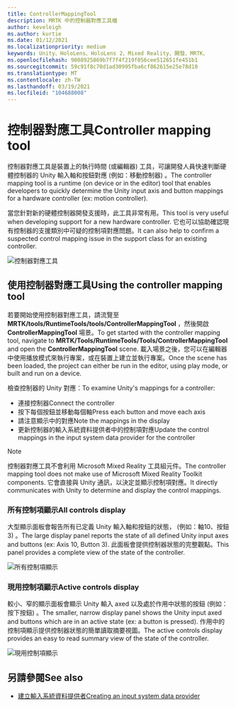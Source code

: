 ```yaml
---
title: ControllerMappingTool
description: MRTK 中的控制器對應工具檔
author: keveleigh
ms.author: kurtie
ms.date: 01/12/2021
ms.localizationpriority: medium
keywords: Unity、HoloLens、HoloLens 2、Mixed Reality、開發、MRTK、
ms.openlocfilehash: 9008925869b7f7f4f219f056cee512651fe451b1
ms.sourcegitcommit: 59c91f8c70d1ad30995fba6cf862615e25e78d10
ms.translationtype: MT
ms.contentlocale: zh-TW
ms.lasthandoff: 03/19/2021
ms.locfileid: "104688008"
---
```

# <a name="controller-mapping-tool"></a><span data-ttu-id="574da-104">控制器對應工具</span><span class="sxs-lookup"><span data-stu-id="574da-104">Controller mapping tool</span></span>

<span data-ttu-id="574da-105">控制器對應工具是裝置上的執行時間 (或編輯器) 工具，可讓開發人員快速判斷硬體控制器的 Unity 輸入軸和按鈕對應 (例如：移動控制器) 。</span><span class="sxs-lookup"><span data-stu-id="574da-105">The controller mapping tool is a runtime (on device or in the editor) tool that enables developers to quickly determine the Unity input axis and button mappings for a hardware controller (ex: motion controller).</span></span>

<span data-ttu-id="574da-106">當您針對新的硬體控制器開發支援時，此工具非常有用。</span><span class="sxs-lookup"><span data-stu-id="574da-106">This tool is very useful when developing support for a new hardware controller.</span></span> <span data-ttu-id="574da-107">它也可以協助確認現有控制器的支援類別中可疑的控制項對應問題。</span><span class="sxs-lookup"><span data-stu-id="574da-107">It can also help to confirm a suspected control mapping issue in the support class for an existing controller.</span></span>

![控制器對應工具](../Images/ControllerMappingTool/ControllerMappingTool.png)

## <a name="using-the-controller-mapping-tool"></a><span data-ttu-id="574da-109">使用控制器對應工具</span><span class="sxs-lookup"><span data-stu-id="574da-109">Using the controller mapping tool</span></span>

<span data-ttu-id="574da-110">若要開始使用控制器對應工具，請流覽至 **MRTK/tools/RuntimeTools/tools/ControllerMappingTool** ，然後開啟 **ControllerMappingTool** 場景。</span><span class="sxs-lookup"><span data-stu-id="574da-110">To get started with the controller mapping tool, navigate to **MRTK/Tools/RuntimeTools/Tools/ControllerMappingTool** and open the **ControllerMappingTool** scene.</span></span> <span data-ttu-id="574da-111">載入場景之後，您可以在編輯器中使用播放模式來執行專案，或在裝置上建立並執行專案。</span><span class="sxs-lookup"><span data-stu-id="574da-111">Once the scene has been loaded, the project can either be run in the editor, using play mode, or built and run on a device.</span></span>

<span data-ttu-id="574da-112">檢查控制器的 Unity 對應：</span><span class="sxs-lookup"><span data-stu-id="574da-112">To examine Unity's mappings for a controller:</span></span>

- <span data-ttu-id="574da-113">連接控制器</span><span class="sxs-lookup"><span data-stu-id="574da-113">Connect the controller</span></span>
- <span data-ttu-id="574da-114">按下每個按鈕並移動每個軸</span><span class="sxs-lookup"><span data-stu-id="574da-114">Press each button and move each axis</span></span>
- <span data-ttu-id="574da-115">請注意顯示中的對應</span><span class="sxs-lookup"><span data-stu-id="574da-115">Note the mappings in the display</span></span>
- <span data-ttu-id="574da-116">更新控制器的輸入系統資料提供者中的控制項對應</span><span class="sxs-lookup"><span data-stu-id="574da-116">Update the control mappings in the input system data provider for the controller</span></span>

> [!NOTE]
> <span data-ttu-id="574da-117">控制器對應工具不會利用 Microsoft Mixed Reality 工具組元件。</span><span class="sxs-lookup"><span data-stu-id="574da-117">The controller mapping tool does not make use of Microsoft Mixed Reality Toolkit components.</span></span> <span data-ttu-id="574da-118">它會直接與 Unity 通訊，以決定並顯示控制項對應。</span><span class="sxs-lookup"><span data-stu-id="574da-118">It directly communicates with Unity to determine and display the control mappings.</span></span>

### <a name="all-controls-display"></a><span data-ttu-id="574da-119">所有控制項顯示</span><span class="sxs-lookup"><span data-stu-id="574da-119">All controls display</span></span>

<span data-ttu-id="574da-120">大型顯示面板會報告所有已定義 Unity 輸入軸和按鈕的狀態， (例如：軸10、按鈕 3) 。</span><span class="sxs-lookup"><span data-stu-id="574da-120">The large display panel reports the state of all defined Unity input axes and buttons (ex: Axis 10, Button 3).</span></span> <span data-ttu-id="574da-121">此面板會提供控制器狀態的完整觀點。</span><span class="sxs-lookup"><span data-stu-id="574da-121">This panel provides a complete view of the state of the controller.</span></span>

![所有控制項顯示](../Images/ControllerMappingTool/AllControls.png)

### <a name="active-controls-display"></a><span data-ttu-id="574da-123">現用控制項顯示</span><span class="sxs-lookup"><span data-stu-id="574da-123">Active controls display</span></span>

<span data-ttu-id="574da-124">較小、窄的顯示面板會顯示 Unity 輸入 axed 以及處於作用中狀態的按鈕 (例如：按下按鈕) 。</span><span class="sxs-lookup"><span data-stu-id="574da-124">The smaller, narrow display panel shows the Unity input axed and buttons which are in an active state (ex: a button is pressed).</span></span> <span data-ttu-id="574da-125">作用中的控制項顯示提供控制器狀態的簡單讀取摘要視圖。</span><span class="sxs-lookup"><span data-stu-id="574da-125">The active controls display provides an easy to read summary view of the state of the controller.</span></span>

![現用控制項顯示](../Images/ControllerMappingTool/ActiveControls.png)

## <a name="see-also"></a><span data-ttu-id="574da-127">另請參閱</span><span class="sxs-lookup"><span data-stu-id="574da-127">See also</span></span>

- [<span data-ttu-id="574da-128">建立輸入系統資料提供者</span><span class="sxs-lookup"><span data-stu-id="574da-128">Creating an input system data provider</span></span>](../Input/CreateDataProvider.md)
